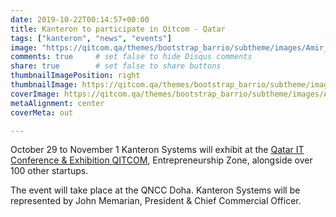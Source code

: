 ```yaml
---
date: 2019-10-22T00:14:57+00:00
title: Kanteron to participate in Qitcom - Qatar
tags: ["kanteron", "news", "events"]
image: "https://qitcom.qa/themes/bootstrap_barrio/subtheme/images/Amir_Visits_QITCOM_Exhibition.JPG"
comments: true     # set false to hide Disqus comments  
share: true        # set false to share buttons
thumbnailImagePosition: right
thumbnailImage: https://qitcom.qa/themes/bootstrap_barrio/subtheme/images/Amir_Visits_QITCOM_Exhibition.JPG
coverImage: https://qitcom.qa/themes/bootstrap_barrio/subtheme/images/Amir_Visits_QITCOM_Exhibition.JPG
metaAlignment: center
coverMeta: out

---
```


October 29 to November 1 Kanteron Systems will exhibit at the [Qatar IT Conference & Exhibition QITCOM](https://qitcom.qa), Entrepreneurship Zone, alongside over 100 other startups.

<!--more-->

The event will take place at the QNCC Doha. Kanteron Systems will be represented by John Memarian, President & Chief Commercial Officer.

